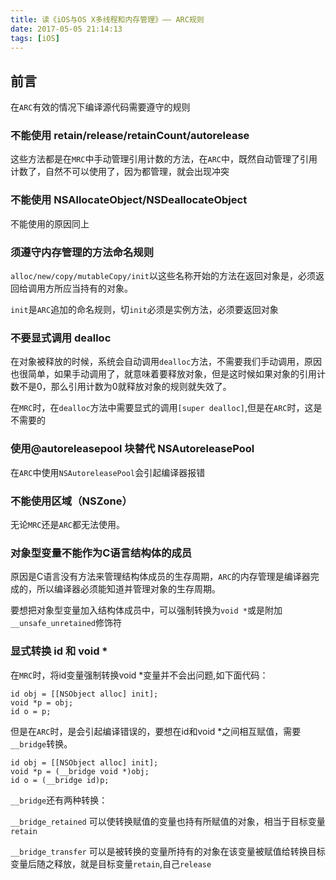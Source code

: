 ```yaml
---
title: 读《iOS与OS X多线程和内存管理》—— ARC规则
date: 2017-05-05 21:14:13
tags: [iOS]
---
```


## 前言 ##

在`ARC`有效的情况下编译源代码需要遵守的规则

<!-- more -->


### 不能使用 retain/release/retainCount/autorelease ###

这些方法都是在`MRC`中手动管理引用计数的方法，在`ARC`中，既然自动管理了引用计数了，自然不可以使用了，因为都管理，就会出现冲突


### 不能使用 NSAllocateObject/NSDeallocateObject ###

不能使用的原因同上

### 须遵守内存管理的方法命名规则 ###

`alloc/new/copy/mutableCopy/init`以这些名称开始的方法在返回对象是，必须返回给调用方所应当持有的对象。

`init`是`ARC`追加的命名规则，切`init`必须是实例方法，必须要返回对象


### 不要显式调用 dealloc ###

在对象被释放的时候，系统会自动调用`dealloc`方法，不需要我们手动调用，原因也很简单，如果手动调用了，就意味着要释放对象，但是这时候如果对象的引用计数不是0，那么引用计数为0就释放对象的规则就失效了。

在`MRC`时，在`dealloc`方法中需要显式的调用`[super dealloc]`,但是在`ARC`时，这是不需要的


### 使用@autoreleasepool 块替代 NSAutoreleasePool ###

在`ARC`中使用`NSAutoreleasePool`会引起编译器报错


### 不能使用区域（NSZone） ###

无论`MRC`还是`ARC`都无法使用。


### 对象型变量不能作为C语言结构体的成员 ###

原因是C语言没有方法来管理结构体成员的生存周期，`ARC`的内存管理是编译器完成的，所以编译器必须能知道并管理对象的生存周期。

要想把对象型变量加入结构体成员中，可以强制转换为`void *`或是附加`__unsafe_unretained`修饰符


### 显式转换 id 和 void * ###

在`MRC`时，将id变量强制转换void *变量并不会出问题,如下面代码：


```
id obj = [[NSObject alloc] init];
void *p = obj;
id o = p;
```

但是在`ARC`时，是会引起编译错误的，要想在id和void *之间相互赋值，需要`__bridge`转换。

```
id obj = [[NSObject alloc] init];
void *p = (__bridge void *)obj;
id o = (__bridge id)p;
```

`__bridge`还有两种转换：

`__bridge_retained` 可以使转换赋值的变量也持有所赋值的对象，相当于目标变量`retain`

`__bridge_transfer` 可以是被转换的变量所持有的对象在该变量被赋值给转换目标变量后随之释放，就是目标变量`retain`,自己`release`